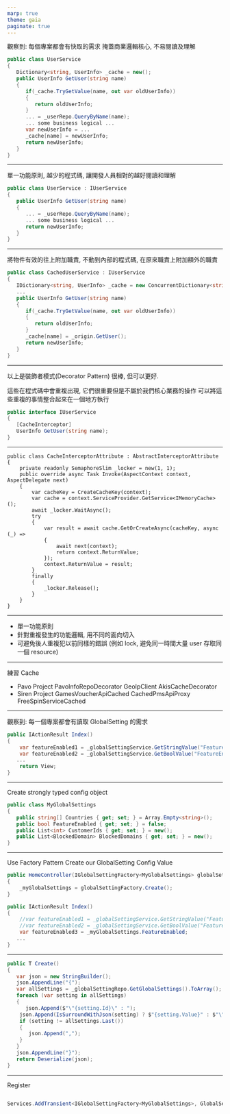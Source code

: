 ```yaml
--- 
marp: true
theme: gaia
paginate: true
---
```

觀察到: 每個專案都會有快取的需求
掩蓋商業邏輯核心, 不易閱讀及理解
```C#
public class UserService
{
   Dictionary<string, UserInfo> _cache = new();
   public UserInfo GetUser(string name)
   {
      if(_cache.TryGetValue(name, out var oldUserInfo))
      {
         return oldUserInfo;
      }
      ... = _userRepo.QueryByName(name);
      ... some business logical ...
      var newUserInfo = ...
      _cache[name] = newUserInfo;
      return newUserInfo;
   }
}
```

---

單一功能原則, 越少的程式碼, 讓開發人員相對的越好閱讀和理解
```C#
public class UserService : IUserService
{
   public UserInfo GetUser(string name)
   {
      ... = _userRepo.QueryByName(name);
      ... some business logical ...
      return newUserInfo;
   }
}
```

---

將物件有效的往上附加職責, 不動到內部的程式碼, 在原來職責上附加額外的職責
```C#
public class CachedUserService : IUserService
{
   IDictionary<string, UserInfo> _cache = new ConcurrentDictionary<string, UserInfo>();
   ...
   public UserInfo GetUser(string name)
   {
      if(_cache.TryGetValue(name, out var oldUserInfo))
      {
         return oldUserInfo;
      }
      _cache[name] = _origin.GetUser();
      return newUserInfo;
   }
}
```


---

以上是裝飾者模式(Decorator Pattern) 很棒, 但可以更好.

這些在程式碼中會重複出現, 
它們很重要但是不屬於我們核心業務的操作
可以將這些重複的事情整合起來在一個地方執行
```C#
public interface IUserService
{
   [CacheInterceptor]
   UserInfo GetUser(string name);
}
```


---

```
public class CacheInterceptorAttribute : AbstractInterceptorAttribute
{
	private readonly SemaphoreSlim _locker = new(1, 1);
	public override async Task Invoke(AspectContext context, AspectDelegate next)
	{
		var cacheKey = CreateCacheKey(context);
		var cache = context.ServiceProvider.GetService<IMemoryCache>();
		await _locker.WaitAsync();
		try
		{
			var result = await cache.GetOrCreateAsync(cacheKey, async (_) =>
			{
				await next(context);
				return context.ReturnValue;
			});
			context.ReturnValue = result;
		}
		finally
		{
			_locker.Release();
		}
	}
}
```


---


* 單一功能原則
* 針對重複發生的功能邏輯, 用不同的面向切入
* 可避免後人重複犯以前同樣的錯誤 (例如 lock, 避免同一時間大量 user 存取同一個 resource)

---
練習 Cache 
* Pavo Project
PavoInfoRepoDecorator
GeoIpClient
AkisCacheDecorator
* Siren Project
GamesVoucherApiCached
CachedPmsApiProxy
FreeSpinServiceCached



---

觀察到: 每一個專案都會有讀取 GlobalSetting 的需求
```C#
public IActionResult Index()
{
	var featureEnabled1 = _globalSettingService.GetStringValue("FeatureEnabled") == "true";
	var featureEnabled2 = _globalSettingService.GetBoolValue("FeatureEnabled");
   ...
	return View;
}
```

---

Create strongly typed config object
```C#
public class MyGlobalSettings
{
   public string[] Countries { get; set; } = Array.Empty<string>();
   public bool FeatureEnabled { get; set; } = false;
   public List<int> CustomerIds { get; set; } = new();
   public List<BlockedDomain> BlockedDomains { get; set; } = new();
}
```

---

Use Factory Pattern Create our GlobalSetting Config Value
```C#
public HomeController(IGlobalSettingFactory<MyGlobalSettings> globalSettingFactory)
{
	_myGlobalSettings = globalSettingFactory.Create();
}

public IActionResult Index()
{
	//var featureEnabled1 = _globalSettingService.GetStringValue("FeatureEnabled") == "true";
	//var featureEnabled2 = _globalSettingService.GetBoolValue("FeatureEnabled");
	var featureEnabled3 = _myGlobalSettings.FeatureEnabled;
   ...
}
```

---

```C#
public T Create()
{
   var json = new StringBuilder();
   json.AppendLine("{");
   var allSettings = _globalSettingRepo.GetGlobalSettings().ToArray();
   foreach (var setting in allSettings)
   {
      json.Append($"\"{setting.Id}\" : ");
   	json.Append(IsSurroundWithJson(setting) ? $"{setting.Value}" : $"\"{setting.Value}\"");
   	if (setting != allSettings.Last())
   	{
   	   json.Append(",");
   	}
   }
   json.AppendLine("}");
   return Deserialize(json);
}
```


---

Register
```C#

Services.AddTransient<IGlobalSettingFactory<MyGlobalSettings>, GlobalSettingFactory<MyGlobalSettings>>();

```